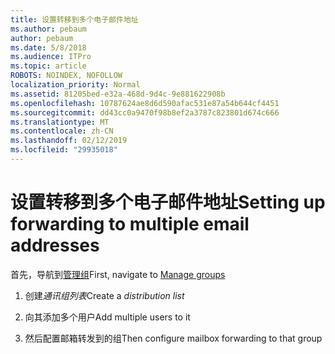 ```yaml
---
title: 设置转移到多个电子邮件地址
ms.author: pebaum
author: pebaum
ms.date: 5/8/2018
ms.audience: ITPro
ms.topic: article
ROBOTS: NOINDEX, NOFOLLOW
localization_priority: Normal
ms.assetid: 81205bed-e32a-468d-9d4c-9e881622908b
ms.openlocfilehash: 10787624ae8d6d590afac531e87a54b644cf4451
ms.sourcegitcommit: dd43cc0a9470f98b8ef2a3787c823801d674c666
ms.translationtype: MT
ms.contentlocale: zh-CN
ms.lasthandoff: 02/12/2019
ms.locfileid: "29935018"
---
```

# <a name="setting-up-forwarding-to-multiple-email-addresses"></a><span data-ttu-id="f86c6-102">设置转移到多个电子邮件地址</span><span class="sxs-lookup"><span data-stu-id="f86c6-102">Setting up forwarding to multiple email addresses</span></span>

<span data-ttu-id="f86c6-103">首先，导航到[管理组](https://portal.office.com/adminportal/home#/groups)</span><span class="sxs-lookup"><span data-stu-id="f86c6-103">First, navigate to [Manage groups](https://portal.office.com/adminportal/home#/groups)</span></span>
  
1. <span data-ttu-id="f86c6-104">创建*通讯组列表*</span><span class="sxs-lookup"><span data-stu-id="f86c6-104">Create a  *distribution list*</span></span> 
    
2. <span data-ttu-id="f86c6-105">向其添加多个用户</span><span class="sxs-lookup"><span data-stu-id="f86c6-105">Add multiple users to it</span></span>
    
3. <span data-ttu-id="f86c6-106">然后配置邮箱转发到的组</span><span class="sxs-lookup"><span data-stu-id="f86c6-106">Then configure mailbox forwarding to that group</span></span>
    

